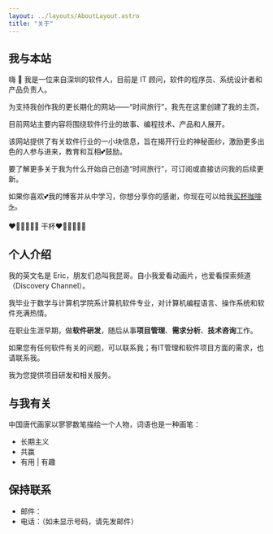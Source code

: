 ```yaml
---
layout: ../layouts/AboutLayout.astro
title: "关于"
---
```



## 我与本站

嗨 👋 我是一位来自深圳的软件人，目前是 IT 顾问，软件的程序员、系统设计者和产品负责人。

为支持我创作我的更长期化的网站——“时间旅行”，我先在这里创建了我的主页。

目前网站主要内容将围绕软件行业的故事、编程技术、产品和人展开。

该网站提供了有关软件行业的一小块信息，旨在揭开行业的神秘面纱，激励更多出色的人参与进来，教育和互相💕鼓励。

要了解更多关于我为什么开始自己创造“时间旅行”，可订阅或直接访问我的后续更新。

如果你喜欢💕我的博客并从中学习，你想分享你的感谢，你现在可以给我[买杯咖啡☕️](https://buymeacoffee.com/ericlikun)。

❤️🧡💛💚💙💜 干杯❤️🧡💛💚💙💜

## 个人介绍

我的英文名是 Eric，朋友们总叫我昆哥。自小我爱看动画片，也爱看探索频道（Discovery Channel）。

我毕业于数学与计算机学院系计算机软件专业，对计算机编程语言、操作系统和软件充满热情。

在职业生涯早期，做**软件研发**，随后从事**项目管理**、**需求分析**、**技术咨询**工作。

如果您有任何软件有关的问题，可以联系我；有IT管理和软件项目方面的需求，也请联系我。

我为您提供项目研发和相关服务。

## 与我有关

中国唐代画家以寥寥数笔描绘一个人物，词语也是一种画笔：

* 长期主义
* 共赢
* <span id="_a">有用</span> | <span id="_b" class="text-gray-400">有趣</span>

<script>
    document.addEventListener("DOMContentLoaded", () => {
        document.querySelector("#_a").addEventListener("mouseover", () => {
            document.querySelector("#_a").classList.add("text-gray-400");
            document.querySelector("#_b").classList.remove("text-gray-400");
        });
        document.querySelector("#_b").addEventListener("mouseover", () => {
            document.querySelector("#_b").classList.add("text-gray-400");
            document.querySelector("#_a").classList.remove("text-gray-400");
        });
    });
</script>

## 保持联系

* 邮件：<span class="email"></span>
* 电话：<span class="mobile"></span><span class="text-gray-400">（如未显示号码，请先发邮件）</span>


<script is:inline>
Array.prototype.slice.call(document.querySelectorAll('.email'), 0).forEach(el => {
    el.innerText = ['likun', 'msn.cn'].join('@');
});

Array.prototype.slice.call(document.querySelectorAll('.mobile'), 0).forEach(el => {
    el.innerText = ['MTM2O', 'DY4NT', 'I3NjA', '='].join('');
});
</script>
